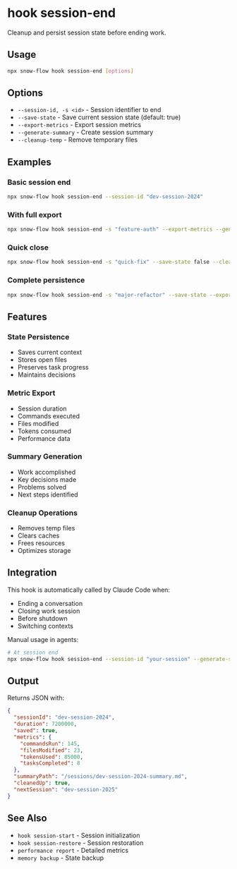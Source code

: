 # hook session-end

Cleanup and persist session state before ending work.

## Usage

```bash
npx snow-flow hook session-end [options]
```

## Options

- `--session-id, -s <id>` - Session identifier to end
- `--save-state` - Save current session state (default: true)
- `--export-metrics` - Export session metrics
- `--generate-summary` - Create session summary
- `--cleanup-temp` - Remove temporary files

## Examples

### Basic session end

```bash
npx snow-flow hook session-end --session-id "dev-session-2024"
```

### With full export

```bash
npx snow-flow hook session-end -s "feature-auth" --export-metrics --generate-summary
```

### Quick close

```bash
npx snow-flow hook session-end -s "quick-fix" --save-state false --cleanup-temp
```

### Complete persistence

```bash
npx snow-flow hook session-end -s "major-refactor" --save-state --export-metrics --generate-summary
```

## Features

### State Persistence

- Saves current context
- Stores open files
- Preserves task progress
- Maintains decisions

### Metric Export

- Session duration
- Commands executed
- Files modified
- Tokens consumed
- Performance data

### Summary Generation

- Work accomplished
- Key decisions made
- Problems solved
- Next steps identified

### Cleanup Operations

- Removes temp files
- Clears caches
- Frees resources
- Optimizes storage

## Integration

This hook is automatically called by Claude Code when:

- Ending a conversation
- Closing work session
- Before shutdown
- Switching contexts

Manual usage in agents:

```bash
# At session end
npx snow-flow hook session-end --session-id "your-session" --generate-summary
```

## Output

Returns JSON with:

```json
{
  "sessionId": "dev-session-2024",
  "duration": 7200000,
  "saved": true,
  "metrics": {
    "commandsRun": 145,
    "filesModified": 23,
    "tokensUsed": 85000,
    "tasksCompleted": 8
  },
  "summaryPath": "/sessions/dev-session-2024-summary.md",
  "cleanedUp": true,
  "nextSession": "dev-session-2025"
}
```

## See Also

- `hook session-start` - Session initialization
- `hook session-restore` - Session restoration
- `performance report` - Detailed metrics
- `memory backup` - State backup
